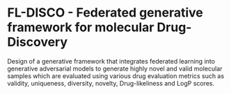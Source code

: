 # FL-DISCO - Federated generative framework for molecular Drug-Discovery
Design of a generative framework that integrates federated learning into generative adversarial models to generate highly novel and valid molecular samples which are evaluated using various drug evaluation metrics such as validity, uniqueness, diversity, novelty, Drug-likeliness and LogP scores.  
